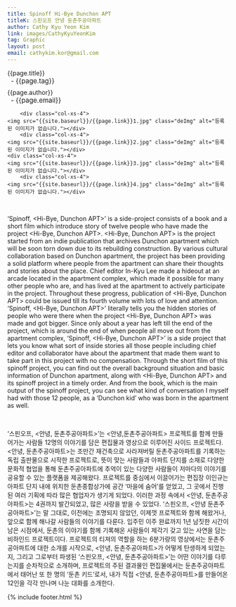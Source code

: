 ```yaml
---
title: Spinoff Hi-Bye Dunchon APT
titleK: 스핀오프 안녕 둔촌주공아파트
author: Cathy Kyu Yeon Kim
link: images/CathyKyuYeonKim
tag: Graphic
layout: post
email: cathykim.kor@gmail.com
---	
```


<div class="container">

<div class="deDep">
{{page.title}}<br>
<p style="font-size:15px; margin:0px; padding:0px 0px 0px 8px; margin:0px 0px 8px 0px;">- {{page.tag}}</p>
{{page.author}}<br>
<p style="font-size:15px; margin:0px; padding:0px 0px 0px 8px;">- {{page.email}}</p>
</div>


<div class="row" class="imgcolor">
	
		<div class="col-xs-4">
	<img src="{{site.baseurl}}/{{page.link}}1.jpg" class="deImg" alt="등록된 이미지가 없습니다."></div>
		<div class="col-xs-4">
	<img src="{{site.baseurl}}/{{page.link}}2.jpg" class="deImg" alt="등록된 이미지가 없습니다."></div>
	<div class="col-xs-4">
	<img src="{{site.baseurl}}/{{page.link}}3.jpg" class="deImg" alt="등록된 이미지가 없습니다."></div>
		<div class="col-xs-4">
	<img src="{{site.baseurl}}/{{page.link}}4.jpg" class="deImg" alt="등록된 이미지가 없습니다."></div>
	
</div>
<br>

<div class="det lato">



‘Spinoff, <Hi-Bye, Dunchon APT>’ is a side-project consists of a book and a short film which introduce story of twelve people who have made the project <Hi-Bye, Dunchon APT>. <Hi-Bye, Dunchon APT> is the project started from an indie publication that archives Dunchon apartment which will be soon torn down due to its rebuilding construction. By various cultural collaboration based on Dunchon apartment, the project has been providing a solid platform where people from the apartment can share their thoughts and stories about the place. Chief editor In-Kyu Lee made a hideout at an arcade located in the apartment complex, which made it possible for many other people who are, and has lived at the apartment to actively participate in the project. Throughout these progress, publication of <Hi-Bye, Dunchon APT> could be issued till its fourth volume with lots of love and attention. 
‘Spinoff, <Hi-Bye, Dunchon APT>’ literally tells you the hidden stories of people who were there when the project <Hi-Bye, Dunchon APT> was made and got bigger. Since only about a year has left till the end of the project, which is around the end of when people all move out from the apartment complex, ‘Spinoff, <Hi-Bye, Dunchon APT>’ is a side project that lets you know what sort of inside stories all those people including chief editor and collaborator have about the apartment that made them want to take part in this project with no compensation. Through the short film of this spinoff project, you can find out the overall background situation and basic information of  Dunchon apartment, along with <Hi-Bye, Dunchon APT> and its spinoff project in a timely order. And from the book, which is the main output of the spinoff project, you can see what kind of conversation I myself had with those 12 people, as a ‘Dunchon kid’ who was born in the apartment as well.



</div>

<br>

<div class="noto">

‘스핀오프, <안녕, 둔촌주공아파트>’는 <안녕,둔촌주공아파트> 프로젝트를 함께 만들어가는 사람들 12명의 이야기를 담은 편집물과 영상으로 이루어진 사이드 프로젝트다. <안녕, 둔촌주공아파트>는 조만간 재건축으로 사라져버릴 둔촌주공아파트를 기록하는 독립 출판물으로 시작한 프로젝트로, 뜻이 맞는 사람들과 아파트 단지를 소재로 다양한 문화적 협업을 통해 둔촌주공아파트에 추억이 있는 다양한 사람들이 저마다의 이야기를 공유할 수 있는 플랫폼을 제공해왔다. 프로젝트를 중심에서 이끌어가는 편집장 이인규는 아파트 단지 내에 위치한 둔촌종합상가에 공간 ‘마을에 숨어’를 얻었고, 그 곳에서 진행된 여러 기획에 따라 많은 협업자가 생기게 되었다. 이러한 과정 속에서 <안녕, 둔촌주공아파트>는 4권까지 발간되었고, 많은 사랑을 받을 수 있었다. 
‘스핀오프, <안녕 둔촌주공아파트>’는 말 그대로, 이전에는 조명되지 않았던, 이제껏 프로젝트와 함께 해왔거나, 앞으로 함께 해나갈 사람들의 이야기를 다룬다. 입주민 이주 완료까지 1년 남짓한 시간이 남은 시점에서, 둔촌의 이야기를 함께 기록해온 사람들이 제각기 갖고 있는 사연을 담는 비하인드 프로젝트이다. 프로젝트의 티져의 역할을 하는 6분가량의 영상에서는 둔촌주공아파트에 대한 소개를 시작으로, <안녕, 둔촌주공아파트>가 어떻게 탄생하게 되었는지, 그리고 그로부터 파생된 ‘스핀오프, <안녕, 둔촌주공아파트>’는 어떤 이야기를 다루는지를 순차적으로 소개하며, 프로젝트의 주된 결과물인 편집물에서는 둔촌주공아파트에서 태어난 또 한 명의 ‘둔촌 키드’로서, 내가 직접 <안녕, 둔촌주공아파트>를 만들어온 12인을 각각 만나며 나눈 대화를 소개한다. 


</div>
{% include footer.html %}
 